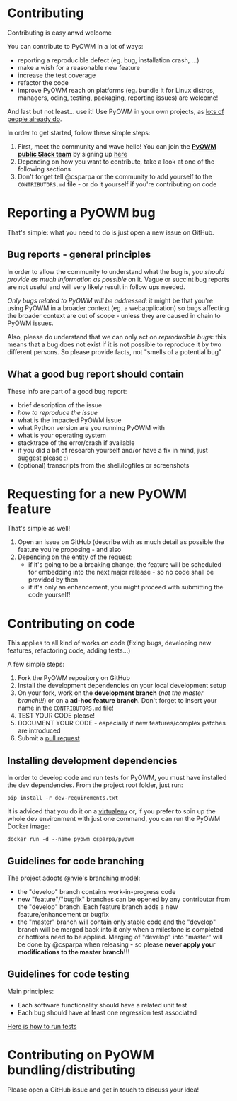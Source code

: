 # Contributing

Contributing is easy anwd welcome
 
You can contribute to PyOWM in a lot of ways:

  - reporting a reproducible defect (eg. bug, installation crash, ...)
  - make a wish for a reasonable new feature
  - increase the test coverage
  - refactor the code
  - improve PyOWM reach on platforms (eg. bundle it for Linux distros, managers, oding, testing, packaging, reporting issues) are welcome!
  
And last but not least... use it! Use PyOWM in your own projects, as [lots of people already do](https://github.com/csparpa/pyowm/wiki/Community-Projects-using-PyOWM).


In order to get started, follow these simple steps:

  1. First, meet the community and wave hello! You can join the **[PyOWM public Slack team](https://pyowm.slack.com)** by signing up [here](http://pyowm-slackin.herokuapp.com/)
  2. Depending on how you want to contribute, take a look at one of the following sections
  3. Don't forget tell @csparpa or the community to add yourself to the `CONTRIBUTORS.md` file - or do it yourself if you're contributing on code 


# Reporting a PyOWM bug
That's simple: what you need to do is just open a new issue on GitHub.


## Bug reports - general principles
In order to allow the community to understand what the bug is, *you should provide as much information as possible* on it.
Vague or succint bug reports are not useful and will very likely result in follow ups needed.

*Only bugs related to PyOWM will be addressed*: it might be that you're using PyOWM in a broader context (eg. a webapplication)
so bugs affecting the broader context are out of scope - unless they are caused in chain to PyOWM issues.

Also, please do understand that we can only act on *reproducible bugs*: this means that a bug does not exist if it is
not possible to reproduce it by two different persons. So please provide facts, not "smells of a potential bug" 


## What a good bug report should contain
These info are part of a good bug report:
  - brief description of the issue
  - *how to reproduce the issue*
  - what is the impacted PyOWM issue
  - what Python version are you running PyOWM with
  - what is your operating system
  - stacktrace of the error/crash if available
  - if you did a bit of research yourself and/or have a fix in mind, just suggest please :)
  - (optional) transcripts from the shell/logfiles or screenshots


# Requesting for a new PyOWM feature
That's simple as well!

1. Open an issue on GitHub (describe with as much detail as possible the feature you're proposing - and also
2. Depending on the entity of the request:
   - if it's going to be a breaking change, the feature will be scheduled for embedding into the next major release - so no code shall be provided by then
   - if it's only an enhancement, you might proceed with submitting the code yourself!


# Contributing on code
This applies to all kind of works on code (fixing bugs, developing new features, refactoring code, adding tests...)

A few simple steps:
  1. Fork the PyOWM repository on GitHub
  2. Install the development dependencies on your local development setup
  3. On your fork, work on the **development branch** (_not the master branch!!!_) or on a **ad-hoc feature branch**. Don't forget to insert your name in the `CONTRIBUTORS.md` file!
  4. TEST YOUR CODE please!
  5. DOCUMENT YOUR CODE - especially if new features/complex patches are introduced 
  6. Submit a [pull request](https://help.github.com/articles/about-pull-requests/)


## Installing development dependencies
In order to develop code and run tests for PyOWM, you must have installed the dev dependencies. From the project root folder,
just run:

`pip install -r dev-requirements.txt`

It is adviced that you do it on a [virtualenv](https://virtualenv.pypa.io/en/stable/) or, if you prefer to spin up the 
whole dev environment with just one command, you can run the PyOWM Docker image:

`docker run -d --name pyowm csparpa/pyowm`


## Guidelines for code branching
The project adopts @nvie's branching model:

- the "develop" branch contains work-in-progress code 
- new "feature"/"bugfix" branches can be opened by any contributor from the "develop" branch. Each feature branch adds a new feature/enhancement or bugfix
- the "master" branch will contain only stable code and the "develop" branch will be merged back into it only when a milestone is completed or hotfixes need to be applied. Merging of "develop" into "master" will be done by @csparpa when releasing - so please **never apply your modifications to the master branch!!!**


## Guidelines for code testing
Main principles:

  - Each software functionality should have a related unit test
  - Each bug should have at least one regression test associated
  
[Here is how to run tests](https://github.com/csparpa/pyowm/wiki/Notes-on-testing)


# Contributing on PyOWM bundling/distributing
Please open a GitHub issue and get in touch to discuss your idea!
